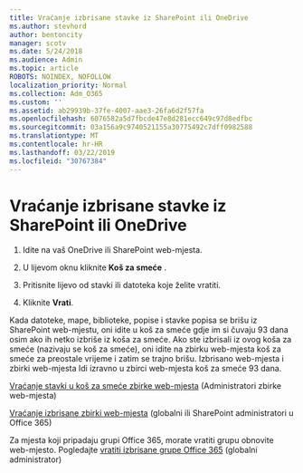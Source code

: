 ```yaml
---
title: Vraćanje izbrisane stavke iz SharePoint ili OneDrive
ms.author: stevhord
author: bentoncity
manager: scotv
ms.date: 5/24/2018
ms.audience: Admin
ms.topic: article
ROBOTS: NOINDEX, NOFOLLOW
localization_priority: Normal
ms.collection: Adm_O365
ms.custom: ''
ms.assetid: ab29939b-37fe-4007-aae3-26fa6d2f57fa
ms.openlocfilehash: 6076582a5d7fbcde47e8d281ecc649c97d8edfbc
ms.sourcegitcommit: 03a156a9c9740521155a30775492c7dff0982588
ms.translationtype: MT
ms.contentlocale: hr-HR
ms.lasthandoff: 03/22/2019
ms.locfileid: "30767384"
---
```

# <a name="restore-deleted-items-from-sharepoint-or-onedrive"></a>Vraćanje izbrisane stavke iz SharePoint ili OneDrive

1. Idite na vaš OneDrive ili SharePoint web-mjesta.
    
2. U lijevom oknu kliknite **Koš za smeće** . 
    
3. Pritisnite lijevo od stavki ili datoteka koje želite vratiti.
    
4. Kliknite **Vrati**. 
    
Kada datoteke, mape, biblioteke, popise i stavke popisa se brišu iz SharePoint web-mjestu, oni idite u koš za smeće gdje im si čuvaju 93 dana osim ako ih netko izbriše iz koša za smeće. Ako ste izbrisali iz ovog koša za smeće (nazivaju se koš za smeće), oni idite na zbirku web-mjesta koš za smeće za preostale vrijeme i zatim se trajno brišu. Izbrisano web-mjesta i zbirki web-mjesta Idi izravno u zbirci web-mjesta koš za smeće 93 dana.
  
[Vraćanje stavki u koš za smeće zbirke web-mjesta](https://go.microsoft.com/fwlink/?linkid=867800) (Administratori zbirke web-mjesta) 
  
[Vraćanje izbrisane zbirki web-mjesta](https://go.microsoft.com/fwlink/?linkid=867660) (globalni ili SharePoint administratori u Office 365) 
  
Za mjesta koji pripadaju grupi Office 365, morate vratiti grupu obnovite web-mjesto. Pogledajte [vratiti izbrisane grupe Office 365](https://go.microsoft.com/fwlink/?linkid=867802) (globalni administrator) 
  

